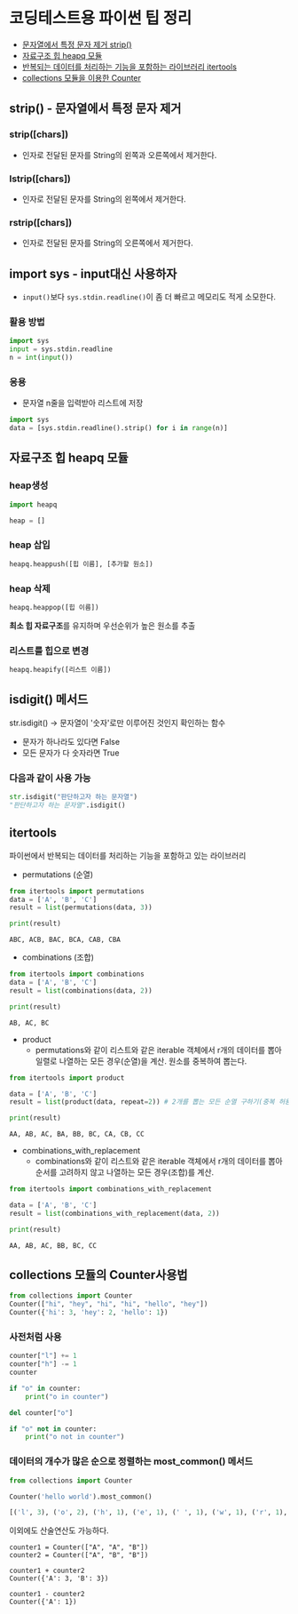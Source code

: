 # 코딩테스트용 파이썬 팁 정리
- [문자열에서 특정 문자 제거 strip()](#strip)
- [자료구조 힙 heapq 모듈](#heapq)
- [반복되는 데이터를 처리하는 기능을 포함하는 라이브러리 itertools](#itertools)
- [collections 모듈을 이용한 Counter](#counter)

## strip() - 문자열에서 특정 문자 제거 <a id="strip"></a>
### strip([chars])
- 인자로 전달된 문자를 String의 왼쪽과 오른쪽에서 제거한다.

### lstrip([chars])
- 인자로 전달된 문자를 String의 왼쪽에서 제거한다.

### rstrip([chars])
- 인자로 전달된 문자를 String의 오른쪽에서 제거한다.

## import sys - input대신 사용하자
- `input()`보다 `sys.stdin.readline()`이 좀 더 빠르고 메모리도 적게 소모한다.

### 활용 방법
````python
import sys
input = sys.stdin.readline
n = int(input())
````

### 응용
- 문자열 n줄을 입력받아 리스트에 저장
````python
import sys
data = [sys.stdin.readline().strip() for i in range(n)]
````

## 자료구조 힙 heapq 모듈 <a id="heapq"></a>
### heap생성
````python
import heapq

heap = []
````

### heap 삽입
````python
heapq.heappush([힙 이름], [추가할 원소])
````

### heap 삭제
````python
heapq.heappop([힙 이름])
````

**최소 힙 자료구조**를 유지하며 우선순위가 높은 원소를 추출

### 리스트를 힙으로 변경
````python
heapq.heapify([리스트 이름])
````

## isdigit() 메서드
str.isdigit() -> 문자열이 '숫자'로만 이루어진 것인지 확인하는 함수
- 문자가 하나라도 있다면 False
- 모든 문자가 다 숫자라면 True

### 다음과 같이 사용 가능
````python
str.isdigit("판단하고자 하는 문자열")
"판단하고자 하는 문자열".isdigit()


````

## itertools <a id="itertools"></a>
파이썬에서 반복되는 데이터를 처리하는 기능을 포함하고 있는 라이브러리

- permutations (순열)
````python
from itertools import permutations
data = ['A', 'B', 'C']
result = list(permutations(data, 3))

print(result)
````

````
ABC, ACB, BAC, BCA, CAB, CBA
````

- combinations (조합)
````python
from itertools import combinations
data = ['A', 'B', 'C']
result = list(combinations(data, 2))

print(result)
````

````
AB, AC, BC
````

- product
    - permutations와 같이 리스트와 같은 iterable 객체에서 r개의 데이터를 뽑아 일렬로 나열하는 모든 경우(순열)을 계산. 원소를 중복하여 뽑는다.

````python
from itertools import product

data = ['A', 'B', 'C']
result = list(product(data, repeat=2)) # 2개를 뽑는 모든 순열 구하기(중복 허용)

print(result)
````

````
AA, AB, AC, BA, BB, BC, CA, CB, CC
````

- combinations_with_replacement
    - combinations와 같이 리스트와 같은 iterable 객체에서 r개의 데이터를 뽑아 순서를 고려하지 않고 나열하는 모든 경우(조합)를 계산.

````python
from itertools import combinations_with_replacement

data = ['A', 'B', 'C']
result = list(combinations_with_replacement(data, 2))

print(result)
````

````
AA, AB, AC, BB, BC, CC
````

## collections 모듈의 Counter사용법 <a id="counter"></a>
````python
from collections import Counter
Counter(["hi", "hey", "hi", "hi", "hello", "hey"])
Counter({'hi': 3, 'hey': 2, 'hello': 1})
````

### 사전처럼 사용
````python
counter["l"] += 1
counter["h"] -= 1
counter

if "o" in counter:
    print("o in counter")

del counter["o"]

if "o" not in counter:
    print("o not in counter")
````

### 데이터의 개수가 많은 순으로 정렬하는 most_common() 메서드
````python
from collections import Counter

Counter('hello world').most_common()

[('l', 3), ('o', 2), ('h', 1), ('e', 1), (' ', 1), ('w', 1), ('r', 1), ('d', 1)]
````

이외에도 산술연산도 가능하다.
````
counter1 = Counter(["A", "A", "B"])
counter2 = Counter(["A", "B", "B"])

counter1 + counter2
Counter({'A': 3, 'B': 3})

counter1 - counter2
Counter({'A': 1})
````